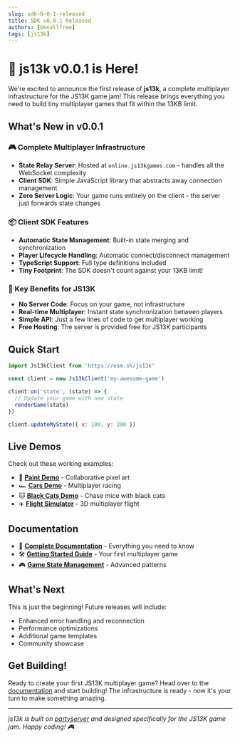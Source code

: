 ```yaml
---
slug: sdk-0-0-1-released
title: SDK v0.0.1 Released
authors: [benallfree]
tags: [js13k]
---
```


# 🚀 js13k v0.0.1 is Here!

We're excited to announce the first release of **js13k**, a complete multiplayer infrastructure for the JS13K game jam! This release brings everything you need to build tiny multiplayer games that fit within the 13KB limit.

## What's New in v0.0.1

### 🎮 Complete Multiplayer Infrastructure

- **State Relay Server**: Hosted at `online.js13kgames.com` - handles all the WebSocket complexity
- **Client SDK**: Simple JavaScript library that abstracts away connection management
- **Zero Server Logic**: Your game runs entirely on the client - the server just forwards state changes

### 📦 Client SDK Features

- **Automatic State Management**: Built-in state merging and synchronization
- **Player Lifecycle Handling**: Automatic connect/disconnect management
- **TypeScript Support**: Full type definitions included
- **Tiny Footprint**: The SDK doesn't count against your 13KB limit!

### 🎯 Key Benefits for JS13K

- **No Server Code**: Focus on your game, not infrastructure
- **Real-time Multiplayer**: Instant state synchronization between players
- **Simple API**: Just a few lines of code to get multiplayer working
- **Free Hosting**: The server is provided free for JS13K participants

## Quick Start

```javascript
import Js13kClient from 'https://esm.sh/js13k'

const client = new Js13kClient('my-awesome-game')

client.on('state', (state) => {
  // Update your game with new state
  renderGame(state)
})

client.updateMyState({ x: 100, y: 200 })
```

## Live Demos

Check out these working examples:

- 🎨 **[Paint Demo](/lobby/paint)** - Collaborative pixel art
- 🏎️ **[Cars Demo](/lobby/cars)** - Multiplayer racing
- 🐱 **[Black Cats Demo](/lobby/cats)** - Chase mice with black cats
- ✈️ **[Flight Simulator](/lobby/flight)** - 3D multiplayer flight

## Documentation

- 📖 **[Complete Documentation](/docs/intro)** - Everything you need to know
- 🛠️ **[Getting Started Guide](/docs/getting-started)** - Your first multiplayer game
- 🎮 **[Game State Management](/docs/tutorials/game-state)** - Advanced patterns

## What's Next

This is just the beginning! Future releases will include:

- Enhanced error handling and reconnection
- Performance optimizations
- Additional game templates
- Community showcase

## Get Building!

Ready to create your first JS13K multiplayer game? Head over to the [documentation](https://online.js13kgames.com) and start building! The infrastructure is ready - now it's your turn to make something amazing.

---

_js13k is built on [partyserver](https://www.npmjs.com/package/partyserver) and designed specifically for the JS13K game jam. Happy coding! 🎮_
